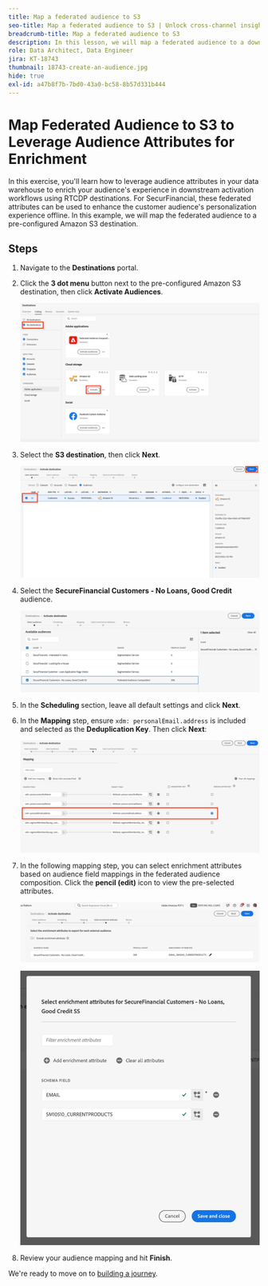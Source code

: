 ```yaml
---
title: Map a federated audience to S3
seo-title: Map a federated audience to S3 | Unlock cross-channel insights with Federated Audience Composition
breadcrumb-title: Map a federated audience to S3
description: In this lesson, we will map a federated audience to a downstream Real-Time CDP destination to support a personalized offline experience.
role: Data Architect, Data Engineer
jira: KT-18743
thumbnail: 18743-create-an-audience.jpg
hide: true
exl-id: a47b8f7b-7bd0-43a0-bc58-8b57d331b444
---
```

# Map Federated Audience to S3 to Leverage Audience Attributes for Enrichment

In this exercise, you'll learn how to leverage audience attributes in your data warehouse to enrich your audience's experience in downstream activation workflows using RTCDP destinations. For SecurFinancial, these federated attributes can be used to enhance the customer audience's personalization experience offline. In this example, we will map the federated audience to a pre-configured Amazon S3 destination.

## Steps

1. Navigate to the **Destinations** portal.

2. Click the **3 dot menu** button next to the pre-configured Amazon S3 destination, then click **Activate Audiences**.

   ![activate-audiences](assets/activate-audiences.png)

3. Select the **S3 destination**, then click **Next**.

   ![select-s3-destination](assets/select-s3-destination.png)

4. Select the **SecureFinancial Customers - No Loans, Good Credit** audience.

    ![select-s3-audience](assets/select-s3-audience.png)

5. In the **Scheduling** section, leave all default settings and click **Next**.

6. In the **Mapping** step, ensure `xdm: personalEmail.address` is included and selected as the **Deduplication Key**. Then click **Next**:
   
   ![deduplication-key](assets/deduplication-key.png)

7. In the following mapping step, you can select enrichment attributes based on audience field mappings in the federated audience composition. Click the **pencil (edit)** icon to view the pre-selected attributes.

   ![edit-attributes](assets/edit-attributes.png)

   ![final-attributes](assets/final-attribution.png)

8. Review your audience mapping and hit **Finish**.

We're ready to move on to [building a journey](build-journey-federated-audience.md).

